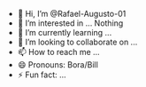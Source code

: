 - 👋 Hi, I’m @Rafael-Augusto-01
- 👀 I’m interested in ... Nothing
- 🌱 I’m currently learning ...
- 💞️ I’m looking to collaborate on ...
- 📫 How to reach me ...
- 😄 Pronouns: Bora/Bill
- ⚡ Fun fact: ...

<!---
Rafael-Augusto-01/Rafael-Augusto-01 is a ✨ special ✨ repository because its `README.md` (this file) appears on your GitHub profile.
You can click the Preview link to take a look at your changes.
--->
